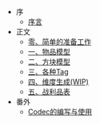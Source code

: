 * 序
    * [序言](/1.20/)
* 正文
    * [零、简单的准备工作](/1.20/0)
    * [一、物品模型](/1.20/1)
    * [二、方块模型](/1.20/2)
    * [三、各种Tag](/1.20/3)
    * [四、维度生成(WIP)](/1.20/4)
    * [五、战利品表](/1.20/5)
* 番外
    * [Codec的编写与使用](/1.20/codec)